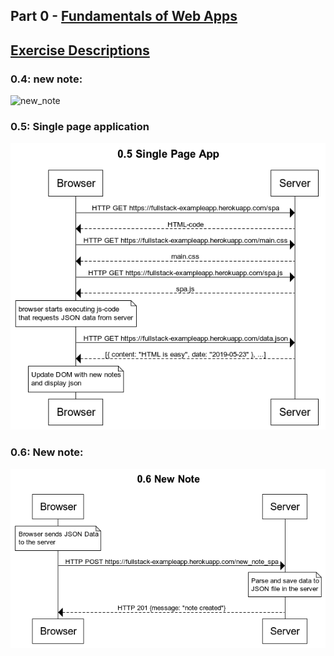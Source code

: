 ## Part 0 - [Fundamentals of Web Apps](https://fullstackopen.com/en/part0)

## [Exercise Descriptions](https://fullstackopen.com/en/part0/fundamentals_of_web_apps#exercises-0-1-0-6)

### 0.4: new note:

![new_note](https://github.com/singhanurag05/Full-Stack-Open-2020/blob/master/Part0/0.4_New_Note%20.png)

### 0.5: Single page application

![get_single_page_app](./0.5_Single_Page_App.png)

### 0.6: New note:

![single_page_app_new_note](./0.6_New_Note.png)
